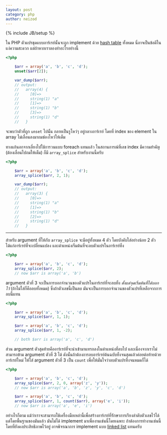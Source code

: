 ```yaml
---
layout: post
category: php
author: neizod
---
```

{% include JB/setup %}

ใน PHP ตัวแปรชุดแบบอาร์เรย์นั้นจะถูก implement ด้วย [hash table](http://en.wikipedia.org/wiki/Hash_table) ทั้งหมด นี่อาจเป็นข้อดีในแง่ความสะดวก แต่ถ้าหากเราลองทำอะไรอย่างนี้

```php
<?php

    $arr = array('a', 'b', 'c', 'd');
    unset($arr[2]);

    var_dump($arr);
    // output:
    //   array(4) {
    //     [0]=>
    //     string(1) "a"
    //     [1]=>
    //     string(1) "b"
    //     [3]=>
    //     string(1) "d"
    //   }
```

จะพบว่าตัวที่ถูก `unset` ไปนั้น กลายเป็นรูโหว่ๆ อยู่กลางอาร์เรย์ โดยที่ index ของ element ใน array ไม่เลื่อนลงมาถมช่องโหว่ให้เต็ม

ทางแก้นอกจากเลี่ยงไปใช้การวนแบบ foreach แทนแล้ว ในสถานการณ์ที่เลข index มีความสำคัญ (ต้องเลื่อนไปถมให้เต็ม) ก็มี `array_splice` สำหรับงานนี้ครับ

```php
<?php

    $arr = array('a', 'b', 'c', 'd');
    array_splice($arr, 2, 1);

    var_dump($arr);
    // output:
    //   array(3) {
    //     [0]=>
    //     string(1) "a"
    //     [1]=>
    //     string(1) "b"
    //     [2]=>
    //     string(1) "d"
    //   }
```

---

สำหรับ argument ที่ให้กับ `array_splice` จะมีอยู่ทั้งหมด 4 ตัว โดยบังคับใส่อย่างน้อย 2 ตัวได้แก่อาร์เรย์ที่จะเปลี่ยนแปลง และตำแหน่งเริ่มต้นที่จะลบตัวแปรในอาร์เรย์ทิ้ง

```php
<?php

    $arr = array('a', 'b', 'c', 'd');
    array_splice($arr, 2);
    // now $arr is array('a', 'b')
```

argument ตัวที่ 3 จะเป็นการบอกจำนวนของตัวแปรในอาร์เรย์ที่จะลบทิ้ง *ตั้งแต่จุดเริ่มต้นที่ได้บอกไว้* (ถ้าไม่ใส่ก็คือลบทั้งหมด) ซึ่งถ้าตัวเลขนี้เป็นลบ มันจะเป็นการบอกจำนวนของตัวแปรที่เหลือจากการลบนี้แทน

```php
<?php

    $arr = array('a', 'b', 'c', 'd');
    array_splice($arr, 1, 1);

    $arr = array('a', 'b', 'c', 'd');
    array_splice($arr, 1, -2);

    // both $arr is array('a', 'c', 'd')
```

ส่วน argument ตัวสุดท้ายคืออาร์เรย์ที่จะนำเข้ามาแทรกลงในตำแหน่งที่ลบไป และเนื่องจากเราไม่สามารถข้าม argument ตัวที่ 3 ได้ ดังนั้นถ้าต้องการลบอาร์เรย์ต้นฉบับทิ้งจนสุดแล้วค่อยต่อท้ายด้วยอาร์เรย์ใหม่ ให้ใส่ argument ตัวที่ 3 เป็น `count` เพื่อให้มั่นใจว่าลบตัวแปรทิ้งจนหมดก็ได้

```php
<?php

    $arr = array('a', 'b', 'c', 'd');
    array_splice($arr, 2, 0, array('z', 'y'));
    // now $arr is array('a', 'b', 'z', 'y', 'c', 'd')

    $arr = array('a', 'b', 'c', 'd');
    array_splice($arr, 1, count($arr), array('e', 'i'));
    // now $arr is array('a', 'e', 'i')
```

อย่างไรก็ตาม แม้ว่าเราจะสามารถใช้เครื่องมือเหล่านี้เพื่อสร้างอาร์เรย์ที่รักษาการเรียงลำดับตัวเลขไว้ได้ แต่โดยพื้นฐานของมันแล้ว มันไม่ได้ implement มาเพื่องานเช่นนี้โดยเฉพาะ ถ้าต้องการทำงานเช่นนี้โดยที่ยังคงประสิทธิภาพไว้อยู่ อาจพิจรณาการ implement แบบ [linked list](http://en.wikipedia.org/wiki/Linked_list) แทนครับ

